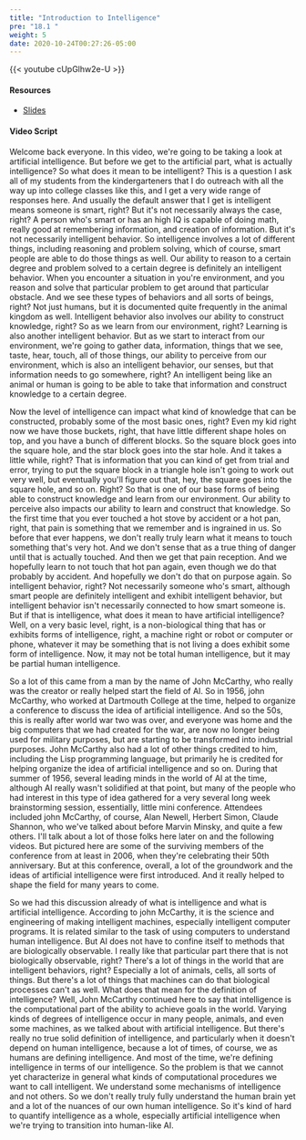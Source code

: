 ```yaml
---
title: "Introduction to Intelligence"
pre: "18.1 "
weight: 5
date: 2020-10-24T00:27:26-05:00
---
```


{{< youtube cUpGlhw2e-U >}}


#### Resources
* [Slides](../slides/ArtificialIntelligence.pdf)

#### Video Script

Welcome back everyone. In this video, we're going to be taking a look at artificial intelligence. But before we get to the artificial part, what is actually intelligence? So what does it mean to be intelligent? This is a question I ask all of my students from the kindergarteners that I do outreach with all the way up into college classes like this, and I get a very wide range of responses here. And usually the default answer that I get is intelligent means someone is smart, right? But it's not necessarily always the case, right? A person who's smart or has an high IQ is capable of doing math, really good at remembering information, and creation of information. But it's not necessarily intelligent behavior. So intelligence involves a lot of different things, including reasoning and problem solving, which of course, smart people are able to do those things as well. Our ability to reason to a certain degree and problem solved to a certain degree is definitely an intelligent behavior. When you encounter a situation in you're environment, and you reason and solve that particular problem to get around that particular obstacle. And we see these types of behaviors and all sorts of beings, right? Not just humans, but it is documented quite frequently in the animal kingdom as well. Intelligent behavior also involves our ability to construct knowledge, right? So as we learn from our environment, right? Learning is also another intelligent behavior. But as we start to interact from our environment, we're going to gather data, information, things that we see, taste, hear, touch, all of those things, our ability to perceive from our environment, which is also an intelligent behavior, our senses, but that information needs to go somewhere, right? An intelligent being like an animal or human is going to be able to take that information and construct knowledge to a certain degree. 

Now the level of intelligence can impact what kind of knowledge that can be constructed, probably some of the most basic ones, right? Even my kid right now we have those buckets, right, that have little different shape holes on top, and you have a bunch of different blocks. So the square block goes into the square hole, and the star block goes into the star hole. And it takes a little while, right? That is information that you can kind of get from trial and error, trying to put the square block in a triangle hole isn't going to work out very well, but eventually you'll figure out that, hey, the square goes into the square hole, and so on. Right? So that is one of our base forms of being able to construct knowledge and learn from our environment. Our ability to perceive also impacts our ability to learn and construct that knowledge. So the first time that you ever touched a hot stove by accident or a hot pan, right, that pain is something that we remember and is ingrained in us. So before that ever happens, we don't really truly learn what it means to touch something that's very hot. And we don't sense that as a true thing of danger until that is actually touched. And then we get that pain reception. And we hopefully learn to not touch that hot pan again, even though we do that probably by accident. And hopefully we don't do that on purpose again. So intelligent behavior, right? Not necessarily someone who's smart, although smart people are definitely intelligent and exhibit intelligent behavior, but intelligent behavior isn't necessarily connected to how smart someone is. But if that is intelligence, what does it mean to have artificial intelligence? Well, on a very basic level, right, is a non-biological thing that has or exhibits forms of intelligence, right, a machine right or robot or computer or phone, whatever it may be something that is not living a does exhibit some form of intelligence. Now, it may not be total human intelligence, but it may be partial human intelligence. 

So a lot of this came from a man by the name of John McCarthy, who really was the creator or really helped start the field of AI. So in 1956, john McCarthy, who worked at Dartmouth College at the time, helped to organize a conference to discuss the idea of artificial intelligence. And so the 50s, this is really after world war two was over, and everyone was home and the big computers that we had created for the war, are now no longer being used for military purposes, but are starting to be transformed into industrial purposes. John McCarthy also had a lot of other things credited to him, including the Lisp programming language, but primarily he is credited for helping organize the idea of artificial intelligence and so on. During that summer of 1956, several leading minds in the world of AI at the time, although AI really wasn't solidified at that point, but many of the people who had interest in this type of idea gathered for a very several long week brainstorming session, essentially, little mini conference. Attendees included john McCarthy, of course, Alan Newell, Herbert Simon, Claude Shannon, who we've talked about before Marvin Minsky, and quite a few others. I'll talk about a lot of those folks here later on and the following videos. But pictured here are some of the surviving members of the conference from at least in 2006, when they're celebrating their 50th anniversary. But at this conference, overall, a lot of the groundwork and the ideas of artificial intelligence were first introduced. And it really helped to shape the field for many years to come. 

So we had this discussion already of what is intelligence and what is artificial intelligence. According to john McCarthy, it is the science and engineering of making intelligent machines, especially intelligent computer programs. It is related similar to the task of using computers to understand human intelligence. But AI does not have to confine itself to methods that are biologically observable. I really like that particular part there that is not biologically observable, right? There's a lot of things in the world that are intelligent behaviors, right? Especially a lot of animals, cells, all sorts of things. But there's a lot of things that machines can do that biological processes can't as well. What does that mean for the definition of intelligence? Well, John McCarthy continued here to say that intelligence is the computational part of the ability to achieve goals in the world. Varying kinds of degrees of intelligence occur in many people, animals, and even some machines, as we talked about with artificial intelligence. But there's really no true solid definition of intelligence, and particularly when it doesn't depend on human intelligence, because a lot of times, of course, we as humans are defining intelligence. And most of the time, we're defining intelligence in terms of our intelligence. So the problem is that we cannot yet characterize in general what kinds of computational procedures we want to call intelligent. We understand some mechanisms of intelligence and not others. So we don't really truly fully understand the human brain yet and a lot of the nuances of our own human intelligence. So it's kind of hard to quantify intelligence as a whole, especially artificial intelligence when we're trying to transition into human-like AI. 